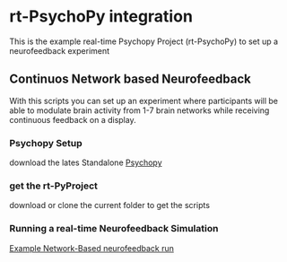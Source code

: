 # rt-PsychoPy integration

This is the example real-time Psychopy Project (rt-PsychoPy) to set up a neurofeedback experiment

## Continuos Network based Neurofeedback

With this scripts you can set up an experiment where participants will be able to modulate brain activity from 1-7 brain networks while receiving continuous feedback on a display.

### Psychopy Setup

download the lates Standalone [Psychopy](https://www.psychopy.org/download.html)

### get the rt-PyProject

download or clone the current folder to get the scripts

### Running a real-time Neurofeedback Simulation

[Example Network-Based neurofeedback run](github.com/cccbauer/MURFI-user-manual/murfi-rt-PyProject/README.md)

